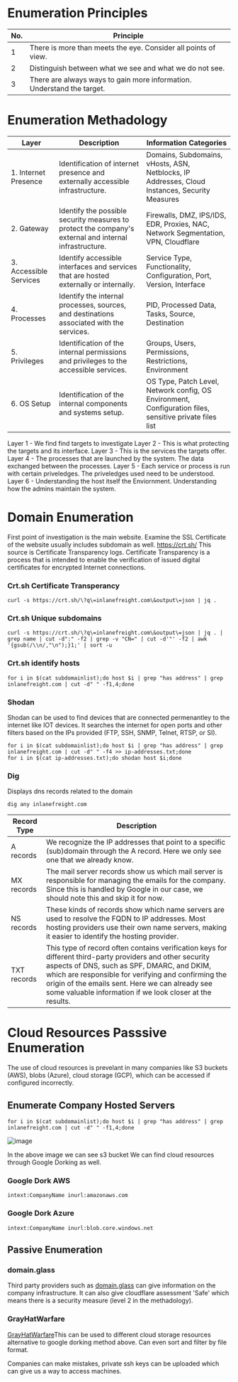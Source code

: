 # Enumeration Principles

| No. | Principle                                                   |
|-----|-------------------------------------------------------------|
| 1   | There is more than meets the eye. Consider all points of view. |
| 2   | Distinguish between what we see and what we do not see.     |
| 3   | There are always ways to gain more information. Understand the target. |

# Enumeration Methadology

| Layer               | Description                                                                 | Information Categories                                                                 |
|---------------------|-----------------------------------------------------------------------------|---------------------------------------------------------------------------------------|
| 1. Internet Presence| Identification of internet presence and externally accessible infrastructure.| Domains, Subdomains, vHosts, ASN, Netblocks, IP Addresses, Cloud Instances, Security Measures |
| 2. Gateway          | Identify the possible security measures to protect the company's external and internal infrastructure. | Firewalls, DMZ, IPS/IDS, EDR, Proxies, NAC, Network Segmentation, VPN, Cloudflare     |
| 3. Accessible Services | Identify accessible interfaces and services that are hosted externally or internally. | Service Type, Functionality, Configuration, Port, Version, Interface                  |
| 4. Processes        | Identify the internal processes, sources, and destinations associated with the services. | PID, Processed Data, Tasks, Source, Destination                                       |
| 5. Privileges       | Identification of the internal permissions and privileges to the accessible services. | Groups, Users, Permissions, Restrictions, Environment                                 |
| 6. OS Setup         | Identification of the internal components and systems setup.                | OS Type, Patch Level, Network config, OS Environment, Configuration files, sensitive private files list |

Layer 1 - We find find targets to investigate
Layer 2 - This is what protecting the targets and its interface.
Layer 3 - This is the services the targets offer.
Layer 4 - The processes that are launched by the system. The data exchanged between the processes.
Layer 5 - Each service or process is run with certain priveledges. The priveledges used need to be understood.
Layer 6 - Understanding the host itself the Enviornment. Understanding how the admins maintain the system.

# Domain Enumeration

First point of investigation is the main website. Examine the SSL Certificate of the website usually includes subdomain as well. https://crt.sh/ This source is Certificate Transparency logs. Certificate Transparency is a process that is intended to enable the verification of issued digital certificates for encrypted Internet connections. 
 
### Crt.sh Certificate Transperancy
```
curl -s https://crt.sh/\?q\=inlanefreight.com\&output\=json | jq .
```
### Crt.sh Unique subdomains 
```
curl -s https://crt.sh/\?q\=inlanefreight.com\&output\=json | jq . | grep name | cut -d":" -f2 | grep -v "CN=" | cut -d'"' -f2 | awk '{gsub(/\\n/,"\n");}1;' | sort -u
```
### Crt.sh identify hosts
```
for i in $(cat subdomainlist);do host $i | grep "has address" | grep inlanefreight.com | cut -d" " -f1,4;done
```
### Shodan

Shodan can be used to find devices that are connected permenantley to the internet like IOT devices. It searches the internet for open ports and other filters based on the IPs provided (FTP, SSH, SNMP, Telnet, RTSP, or SI).

```
for i in $(cat subdomainlist);do host $i | grep "has address" | grep inlanefreight.com | cut -d" " -f4 >> ip-addresses.txt;done
for i in $(cat ip-addresses.txt);do shodan host $i;done
```
### Dig

Displays dns records related to the domain 
```
dig any inlanefreight.com
```
| Record Type | Description                                                                                                                      |
|-------------|----------------------------------------------------------------------------------------------------------------------------------|
| A records   | We recognize the IP addresses that point to a specific (sub)domain through the A record. Here we only see one that we already know. |
| MX records  | The mail server records show us which mail server is responsible for managing the emails for the company. Since this is handled by Google in our case, we should note this and skip it for now. |
| NS records  | These kinds of records show which name servers are used to resolve the FQDN to IP addresses. Most hosting providers use their own name servers, making it easier to identify the hosting provider. |
| TXT records | This type of record often contains verification keys for different third-party providers and other security aspects of DNS, such as SPF, DMARC, and DKIM, which are responsible for verifying and confirming the origin of the emails sent. Here we can already see some valuable information if we look closer at the results. |

# Cloud Resources Passsive Enumeration

The use of cloud resources is prevelant in many companies like S3 buckets (AWS), blobs (Azure), cloud storage (GCP), which can be accessed if configured incorrectly.

##  Enumerate Company Hosted Servers
```
for i in $(cat subdomainlist);do host $i | grep "has address" | grep inlanefreight.com | cut -d" " -f1,4;done
```
![image](https://github.com/user-attachments/assets/22f50da7-5dea-493a-997f-b2757e7f7120)

In the above image we can see s3 bucket We can find cloud resources through Google Dorking as well.

### Google Dork AWS
```
intext:CompanyName inurl:amazonaws.com
```
### Google Dork Azure
```
intext:CompanyName inurl:blob.core.windows.net
```
## Passive Enumeration

### domain.glass

Third party providers such as [domain.glass](https://domain.glass/) can give information on the company infrastructure. It can also give cloudflare assessment 'Safe' which means there is a security measure (level 2 in the methadology).

### GrayHatWarfare

[GrayHatWarfare](https://buckets.grayhatwarfare.com/)This can be used to different cloud storage resources alternative to google dorking method above. Can even sort and filter by file format.

Companies can make mistakes, private ssh keys can be uploaded which can give us a way to access machines.
